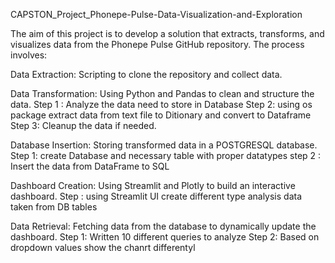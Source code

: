 CAPSTON_Project_Phonepe-Pulse-Data-Visualization-and-Exploration

The aim of this project is to develop a solution that extracts, transforms, and visualizes data from the Phonepe Pulse GitHub repository. The process involves:

Data Extraction: Scripting to clone the repository and collect data.

Data Transformation: Using Python and Pandas to clean and structure the data.
Step 1 : Analyze the data need to store in Database
Step 2: using os package extract data from text file to Ditionary and convert to Dataframe
Step 3: Cleanup the data if needed.

Database Insertion: Storing transformed data in a POSTGRESQL database.
Step 1: create Database and necessary table with proper datatypes
step 2 : Insert the data from DataFrame to SQL

Dashboard Creation: Using Streamlit and Plotly to build an interactive dashboard.
Step : using Streamlit UI create different type analysis data taken from DB tables

Data Retrieval: Fetching data from the database to dynamically update the dashboard.
Step 1: Written 10 different queries to analyze
Step 2: Based on dropdown values show the chanrt differentyl

